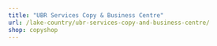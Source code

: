 ```yaml
---
title: "UBR Services Copy & Business Centre"
url: /lake-country/ubr-services-copy-and-business-centre/
shop: copyshop
---
```

